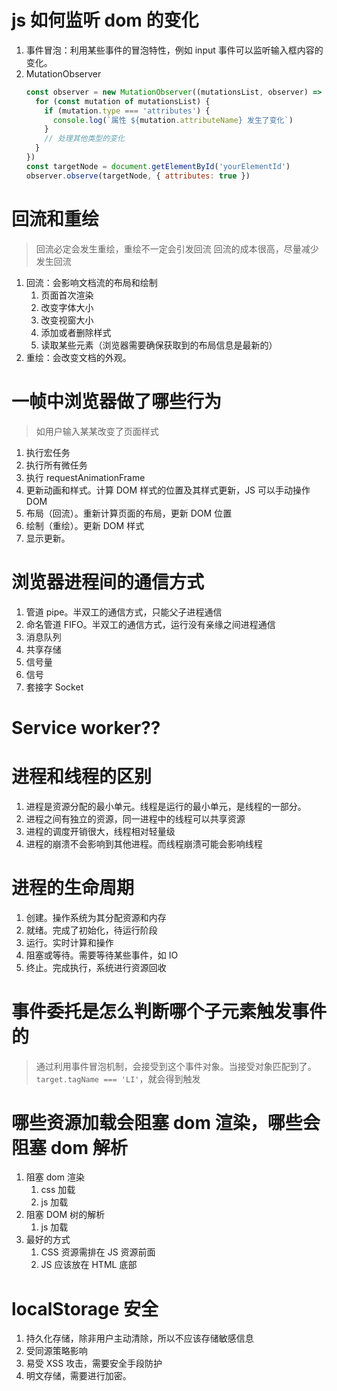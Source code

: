 # js 如何监听 dom 的变化

1. 事件冒泡：利用某些事件的冒泡特性，例如 input 事件可以监听输入框内容的变化。
2. MutationObserver
   ```js
   const observer = new MutationObserver((mutationsList, observer) => {
     for (const mutation of mutationsList) {
       if (mutation.type === 'attributes') {
         console.log(`属性 ${mutation.attributeName} 发生了变化`)
       }
       // 处理其他类型的变化
     }
   })
   const targetNode = document.getElementById('yourElementId')
   observer.observe(targetNode, { attributes: true })
   ```

# 回流和重绘

> 回流必定会发生重绘，重绘不一定会引发回流
> 回流的成本很高，尽量减少发生回流

1. 回流：会影响文档流的布局和绘制
   1. 页面首次渲染
   2. 改变字体大小
   3. 改变视窗大小
   4. 添加或者删除样式
   5. 读取某些元素（浏览器需要确保获取到的布局信息是最新的）
2. 重绘：会改变文档的外观。

# 一帧中浏览器做了哪些行为

> 如用户输入某某改变了页面样式

1. 执行宏任务
2. 执行所有微任务
3. 执行 requestAnimationFrame
4. 更新动画和样式。计算 DOM 样式的位置及其样式更新，JS 可以手动操作 DOM
5. 布局（回流）。重新计算页面的布局，更新 DOM 位置
6. 绘制（重绘）。更新 DOM 样式
7. 显示更新。

# 浏览器进程间的通信方式

1. 管道 pipe。半双工的通信方式，只能父子进程通信
2. 命名管道 FIFO。半双工的通信方式，运行没有亲缘之间进程通信
3. 消息队列
4. 共享存储
5. 信号量
6. 信号
7. 套接字 Socket

# Service worker??

# 进程和线程的区别

1. 进程是资源分配的最小单元。线程是运行的最小单元，是线程的一部分。
2. 进程之间有独立的资源，同一进程中的线程可以共享资源
3. 进程的调度开销很大，线程相对轻量级
4. 进程的崩溃不会影响到其他进程。而线程崩溃可能会影响线程

# 进程的生命周期

1. 创建。操作系统为其分配资源和内存
2. 就绪。完成了初始化，待运行阶段
3. 运行。实时计算和操作
4. 阻塞或等待。需要等待某些事件，如 IO
5. 终止。完成执行，系统进行资源回收

# 事件委托是怎么判断哪个子元素触发事件的

> 通过利用事件冒泡机制，会接受到这个事件对象。当接受对象匹配到了。`target.tagName === 'LI'`，就会得到触发

# 哪些资源加载会阻塞 dom 渲染，哪些会阻塞 dom 解析

1. 阻塞 dom 渲染
   1. css 加载
   2. js 加载
2. 阻塞 DOM 树的解析
   1. js 加载
3. 最好的方式
   1. CSS 资源需排在 JS 资源前面
   2. JS 应该放在 HTML 底部

# localStorage 安全

1. 持久化存储，除非用户主动清除，所以不应该存储敏感信息
2. 受同源策略影响
3. 易受 XSS 攻击，需要安全手段防护
4. 明文存储，需要进行加密。
